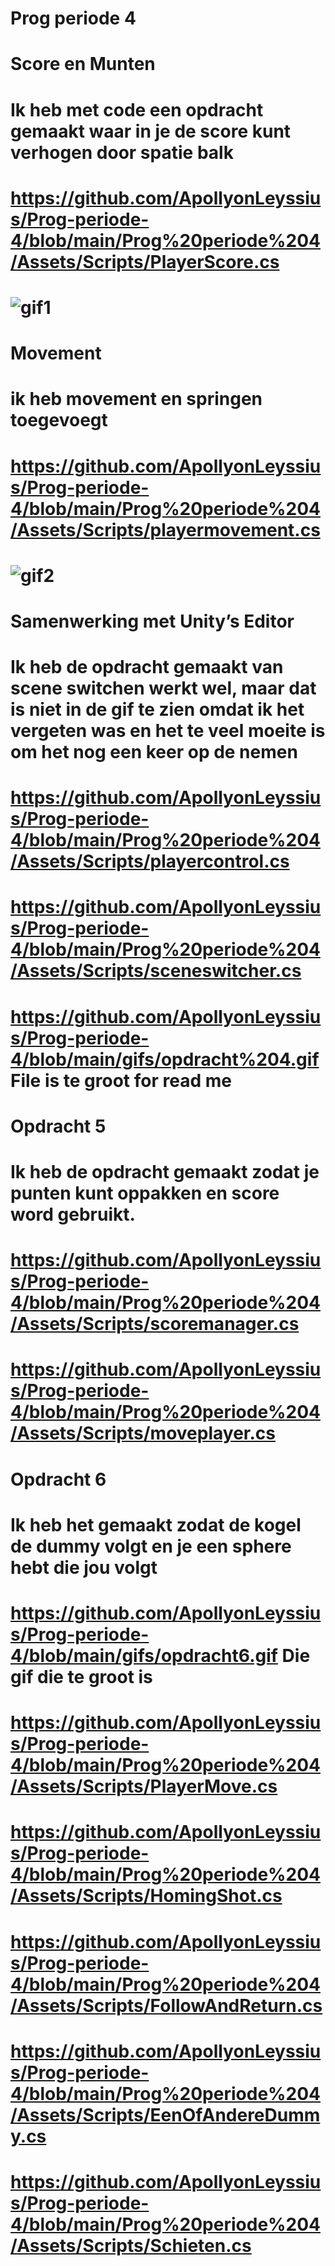 # Prog periode 4

# Score en Munten
# Ik heb met code een opdracht gemaakt waar in je de score kunt verhogen door spatie balk
# https://github.com/ApollyonLeyssius/Prog-periode-4/blob/main/Prog%20periode%204/Assets/Scripts/PlayerScore.cs
# ![gif1](https://github.com/user-attachments/assets/6f49c33e-8223-4c01-9d71-9f98d8f8457e)

# Movement
# ik heb movement en springen toegevoegt
# https://github.com/ApollyonLeyssius/Prog-periode-4/blob/main/Prog%20periode%204/Assets/Scripts/playermovement.cs
# ![gif2](https://github.com/user-attachments/assets/6f55b1a6-0757-490c-a48d-20560dca79eb)

# Samenwerking met Unity’s Editor
# Ik heb de opdracht gemaakt van scene switchen werkt wel, maar dat is niet in de gif te zien omdat ik het vergeten was en het te veel moeite is om het nog een keer op de nemen
# https://github.com/ApollyonLeyssius/Prog-periode-4/blob/main/Prog%20periode%204/Assets/Scripts/playercontrol.cs
# https://github.com/ApollyonLeyssius/Prog-periode-4/blob/main/Prog%20periode%204/Assets/Scripts/sceneswitcher.cs
# https://github.com/ApollyonLeyssius/Prog-periode-4/blob/main/gifs/opdracht%204.gif File is te groot for read me

# Opdracht 5
# Ik heb de opdracht gemaakt zodat je punten kunt oppakken en score word gebruikt. 
# https://github.com/ApollyonLeyssius/Prog-periode-4/blob/main/Prog%20periode%204/Assets/Scripts/scoremanager.cs
# https://github.com/ApollyonLeyssius/Prog-periode-4/blob/main/Prog%20periode%204/Assets/Scripts/moveplayer.cs

# Opdracht 6 
# Ik heb het gemaakt zodat de kogel de dummy volgt en je een sphere hebt die jou volgt
# https://github.com/ApollyonLeyssius/Prog-periode-4/blob/main/gifs/opdracht6.gif Die gif die te groot is
# https://github.com/ApollyonLeyssius/Prog-periode-4/blob/main/Prog%20periode%204/Assets/Scripts/PlayerMove.cs
# https://github.com/ApollyonLeyssius/Prog-periode-4/blob/main/Prog%20periode%204/Assets/Scripts/HomingShot.cs
# https://github.com/ApollyonLeyssius/Prog-periode-4/blob/main/Prog%20periode%204/Assets/Scripts/FollowAndReturn.cs
# https://github.com/ApollyonLeyssius/Prog-periode-4/blob/main/Prog%20periode%204/Assets/Scripts/EenOfAndereDummy.cs
# https://github.com/ApollyonLeyssius/Prog-periode-4/blob/main/Prog%20periode%204/Assets/Scripts/Schieten.cs 

